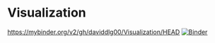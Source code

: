# Visualization
https://mybinder.org/v2/gh/daviddlg00/Visualization/HEAD
[![Binder](https://mybinder.org/badge_logo.svg)](https://mybinder.org/v2/gh/daviddlg00/Visualization/HEAD)
